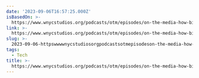 ```yaml
---
date: '2023-09-06T16:57:25.000Z'
isBasedOn: >-
  https://www.wnycstudios.org/podcasts/otm/episodes/on-the-media-how-big-tech-went-to-shh
link: >-
  https://www.wnycstudios.org/podcasts/otm/episodes/on-the-media-how-big-tech-went-to-shh
slug: >-
  2023-09-06-httpswwwwnycstudiosorgpodcastsotmepisodeson-the-media-how-big-tech-went-to-shh
tags:
  - Tech
title: >-
  https://www.wnycstudios.org/podcasts/otm/episodes/on-the-media-how-big-tech-went-to-shh
---
```


